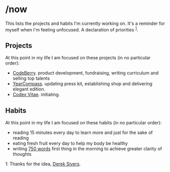 # /now

This lists the projects and habits I'm currently working on. It's a reminder for myself when I'm feeling unfocused. A declaration of priorities <sup>[1](#footnote-01)</sup>.

## Projects
At this point in my life I am focused on these projects (in no particular order):
  - [CodeBerry](https://codeberryschool.com/). product development, fundraising, writing curriculum and selling top talents
  - [YearCompass](http://yearcompass.com/). updating press kit, establishing shop and delivering elegant edition.
  - [Codex Vitae](https://github.com/freegyes/codex-vitae). initiating.

## Habits
At this point in my life I am focused on these habits (in no particular order):
  - reading 15 minutes every day to learn more and just for the sake of reading
  - eating fresh fruit every day to help my body be healthy
  - writing [750 words](https://750words.com/) first thing in the morning to achieve greater clarity of thoughts

<a name="footnote-01">1</a>: Thanks for the idea, [Derek Sivers](http://sivers.org/).